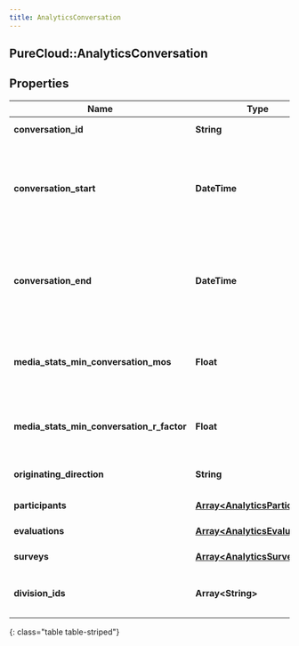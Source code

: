 ```yaml
---
title: AnalyticsConversation
---
```

## PureCloud::AnalyticsConversation

## Properties

|Name | Type | Description | Notes|
|------------ | ------------- | ------------- | -------------|
| **conversation_id** | **String** | Unique identifier for the conversation | [optional] |
| **conversation_start** | **DateTime** | Date/time the conversation started. Date time is represented as an ISO-8601 string. For example: yyyy-MM-ddTHH:mm:ss.SSSZ | [optional] |
| **conversation_end** | **DateTime** | Date/time the conversation ended. Date time is represented as an ISO-8601 string. For example: yyyy-MM-ddTHH:mm:ss.SSSZ | [optional] |
| **media_stats_min_conversation_mos** | **Float** | The lowest estimated average MOS among all the audio streams belonging to this conversation | [optional] |
| **media_stats_min_conversation_r_factor** | **Float** | The lowest R-factor value among all of the audio streams belonging to this conversation | [optional] |
| **originating_direction** | **String** | The original direction of the conversation | [optional] |
| **participants** | [**Array&lt;AnalyticsParticipant&gt;**](AnalyticsParticipant.html) | Participants in the conversation | [optional] |
| **evaluations** | [**Array&lt;AnalyticsEvaluation&gt;**](AnalyticsEvaluation.html) | Evaluations tied to this conversation | [optional] |
| **surveys** | [**Array&lt;AnalyticsSurvey&gt;**](AnalyticsSurvey.html) | Surveys tied to this conversation | [optional] |
| **division_ids** | **Array&lt;String&gt;** | Identifiers of divisions associated with this conversation | [optional] |
{: class="table table-striped"}


